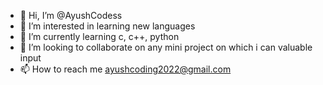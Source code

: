 - 👋 Hi, I’m @AyushCodess
- 👀 I’m interested in learning new languages 
- 🌱 I’m currently learning c, c++, python
- 💞️ I’m looking to collaborate on any mini project on which i can valuable input
- 📫 How to reach me ayushcoding2022@gmail.com

<!---
AyushCodess/AyushCodess is a ✨ special ✨ repository because its `README.md` (this file) appears on your GitHub profile.
You can click the Preview link to take a look at your changes.
--->
